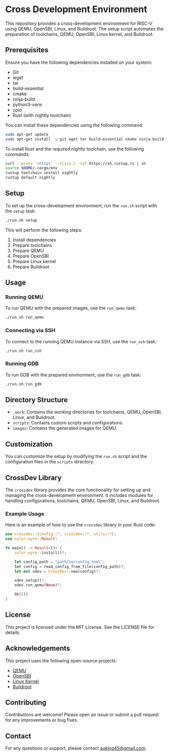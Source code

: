 # Cross Development Environment

This repository provides a cross-development environment for RISC-V using QEMU, OpenSBI, Linux, and Buildroot. The setup script automates the preparation of toolchains, QEMU, OpenSBI, Linux kernel, and Buildroot.

## Prerequisites

Ensure you have the following dependencies installed on your system:

- Git
- wget
- tar
- build-essential
- cmake
- ninja-build
- python3-venv
- cpio
- Rust (with nightly toolchain)

You can install these dependencies using the following command:

```bash
sudo apt-get update
sudo apt-get install -y git wget tar build-essential cmake ninja-build python3-venv cpio
```

To install Rust and the required nightly toolchain, use the following commands:

```bash
curl --proto '=https' --tlsv1.2 -sSf https://sh.rustup.rs | sh
source $HOME/.cargo/env
rustup toolchain install nightly
rustup default nightly
```

## Setup

To set up the cross-development environment, run the `run.sh` script with the `setup` task:

```bash
./run.sh setup
```

This will perform the following steps:

1. Install dependencies
2. Prepare toolchains
3. Prepare QEMU
4. Prepare OpenSBI
5. Prepare Linux kernel
6. Prepare Buildroot

## Usage

### Running QEMU

To run QEMU with the prepared images, use the `run_qemu` task:

```bash
./run.sh run_qemu
```

### Connecting via SSH

To connect to the running QEMU instance via SSH, use the `run_ssh` task:

```bash
./run.sh run_ssh
```

### Running GDB

To run GDB with the prepared environment, use the `run_gdb` task:

```bash
./run.sh run_gdb
```

## Directory Structure

- `.work`: Contains the working directories for toolchains, QEMU, OpenSBI, Linux, and Buildroot.
- `scripts`: Contains custom scripts and configurations.
- `images`: Contains the generated images for QEMU.

## Customization

You can customize the setup by modifying the `run.sh` script and the configuration files in the `scripts` directory.

## CrossDev Library

The `crossdev` library provides the core functionality for setting up and managing the cross-development environment. It includes modules for handling configurations, toolchains, QEMU, OpenSBI, Linux, and Buildroot.

### Example Usage

Here is an example of how to use the `crossdev` library in your Rust code:

```rust
use crossdev::{config::*, crossdev::*, utils::*};
use color_eyre::Result;

fn main() -> Result<()> {
    color_eyre::install()?;

    let config_path = "path/to/config.toml";
    let config = read_config_from_file(config_path)?;
    let mut xdev = CrossDev::new(config)?;

    xdev.setup()?;
    xdev.run_qemu(None)?;

    Ok(())
}
```

## License

This project is licensed under the MIT License. See the LICENSE file for details.

## Acknowledgements

This project uses the following open-source projects:

- [QEMU](https://www.qemu.org/)
- [OpenSBI](https://github.com/riscv/opensbi)
- [Linux Kernel](https://www.kernel.org/)
- [Buildroot](https://buildroot.org/)

## Contributing

Contributions are welcome! Please open an issue or submit a pull request for any improvements or bug fixes.

## Contact

For any questions or support, please contact [auking45@gmail.com](mailto:auking45@gmail.com).
